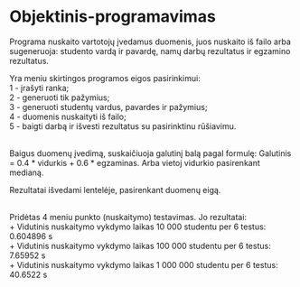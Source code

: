 # Objektinis-programavimas

Programa nuskaito vartotojų įvedamus duomenis, juos nuskaito iš failo arba sugeneruoja: studento vardą ir pavardę, namų darbų rezultatus ir egzamino rezultatus.

Yra meniu skirtingos programos eigos pasirinkimui:  <br /> 1 - įrašyti ranka; <br /> 2 - generuoti tik pažymius; <br /> 3 - generuoti studentų vardus, pavardes ir pažymius; <br /> 4 - duomenis nuskaityti iš failo; <br /> 5 - baigti darbą ir išvesti rezultatus su pasirinktinu rūšiavimu. 

<br />
Baigus duomenų įvedimą, suskaičiuoja galutinį balą pagal formulę: Galutinis = 0.4 * vidurkis + 0.6 * egzaminas. Arba vietoj vidurkio pasirenkant medianą.

Rezultatai išvedami lentelėje, pasirenkant duomenų eigą.

<br />
Pridėtas 4 meniu punkto (nuskaitymo) testavimas. Jo rezultatai:
	<br /> + Vidutinis nuskaitymo vykdymo laikas 10 000 studentu per 6 testus: 0.604896 s
	<br /> + Vidutinis nuskaitymo vykdymo laikas 100 000 studentu per 6 testus: 7.65952 s
	<br /> + Vidutinis nuskaitymo vykdymo laikas 1 000 000 studentu per 6 testus: 40.6522 s
 
